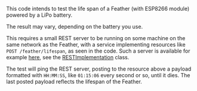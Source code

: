 This code intends to test the life span of a Feather (with ESP8266 module) powered by a LiPo battery.

The result may vary, depending on the battery you use.

This requires a small REST server to be running on some machine on the same network as the Feather,
with a service implementing resources like `POST /feather/lifespan`, as seen in the code.
Such a server is available for example [here](https://github.com/OlivierLD/raspberry-coffee/tree/master/RESTNavServer), see the [RESTImplementation](https://github.com/OlivierLD/raspberry-coffee/blob/master/RESTNavServer/src/java/navrest/RESTImplementation.java) class.

The test will ping the REST server, posting to the resource above a payload formatted with `HH:MM:SS`, like `01:15:06` every second or so, until it dies.
The last posted payload reflects the lifespan of the Feather.


